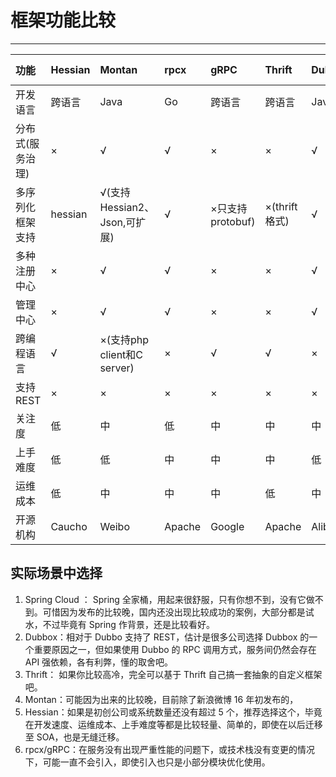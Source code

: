 # 框架功能比较

---

| 功能 | Hessian | Montan | rpcx | gRPC | Thrift | Dubbo | Dubbox | Spring Cloud |
| :--- | :--- | :--- | :--- | :--- | :--- | :--- | :--- | :--- |
| 开发语言 | 跨语言 | Java | Go | 跨语言 | 跨语言 | Java | Java | Java |
| 分布式\(服务治理\) | × | √ | √ | × | × | √ | √ | √ |
| 多序列化框架支持 | hessian | √\(支持Hessian2、Json,可扩展\) | √ | ×只支持protobuf\) | ×\(thrift格式\) | √ | √ | √ |
| 多种注册中心 | × | √ | √ | × | × | √ | √ | √ |
| 管理中心 | × | √ | √ | × | × | √ | √ | √ |
| 跨编程语言 | √ | ×\(支持php client和C server\) | × | √ | √ | × | × | × |
| 支持REST | × | × | × | × | × | × | √ | √ |
| 关注度 | 低 | 中 | 低 | 中 | 中 | 中 | 高 | 中 |
| 上手难度 | 低 | 低 | 中 | 中 | 中 | 低 | 低 | 中 |
| 运维成本 | 低 | 中 | 中 | 中 | 低 | 中 | 中 | 中 |
| 开源机构 | Caucho | Weibo | Apache | Google | Apache | Alibaba | Dangdang | Apache |

## 实际场景中选择

1. Spring Cloud ： Spring 全家桶，用起来很舒服，只有你想不到，没有它做不到。可惜因为发布的比较晚，国内还没出现比较成功的案例，大部分都是试水，不过毕竟有 Spring 作背景，还是比较看好。
2. Dubbox：相对于 Dubbo 支持了 REST，估计是很多公司选择 Dubbox 的一个重要原因之一，但如果使用 Dubbo 的 RPC 调用方式，服务间仍然会存在 API 强依赖，各有利弊，懂的取舍吧。
3. Thrift： 如果你比较高冷，完全可以基于 Thrift 自己搞一套抽象的自定义框架吧。
4. Montan：可能因为出来的比较晚，目前除了新浪微博 16 年初发布的，
5. Hessian：如果是初创公司或系统数量还没有超过 5 个，推荐选择这个，毕竟在开发速度、运维成本、上手难度等都是比较轻量、简单的，即使在以后迁移至 SOA，也是无缝迁移。
6. rpcx/gRPC：在服务没有出现严重性能的问题下，或技术栈没有变更的情况下，可能一直不会引入，即使引入也只是小部分模块优化使用。